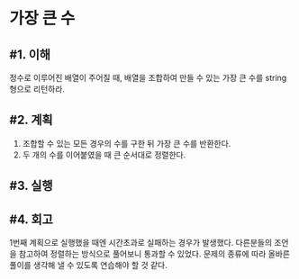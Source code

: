가장 큰 수
====================

#1. 이해
------------------
정수로 이루어진 배열이 주어질 때, 배열을 조합하여 만들 수 있는 가장 큰 수를 string형으로 리턴하라.

#2. 계획
---------------
1. 조합할 수 있는 모든 경우의 수를 구한 뒤 가장 큰 수를 반환한다.
2. 두 개의 수를 이어붙였을 때 큰 순서대로 정렬한다.

#3. 실행
-----------------

#4. 회고
-----------------
1번째 계획으로 실행했을 때엔 시간초과로 실패하는 경우가 발생했다. 다른분들의 조언을 참고하여 정렬하는 방식으로 풀어보니 통과할 수 있었다. 문제의 종류에 따라 올바른 풀이를 생각해 낼 수 있도록 연습해야 할 것 같다.